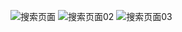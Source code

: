 ![搜索页面](http://192.168.7.15:10080/uploads/tomtopwebsite/tomtopwebsite/2d3daabdfa/%E6%90%9C%E7%B4%A2%E9%A1%B5%E9%9D%A2.jpg)
![搜索页面02](http://192.168.7.15:10080/uploads/tomtopwebsite/tomtopwebsite/cff48b000c/%E6%90%9C%E7%B4%A2%E9%A1%B5%E9%9D%A202.jpg)
![搜索页面03](http://192.168.7.15:10080/uploads/tomtopwebsite/tomtopwebsite/d5b1ecffb5/%E6%90%9C%E7%B4%A2%E9%A1%B5%E9%9D%A203.jpg)
